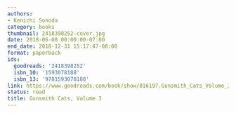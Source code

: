 ```yaml
---
authors:
- Kenichi Sonoda
category: books
thumbnail: 2418398252-cover.jpg
date: 2018-06-08 00:00:00-07:00
end_date: 2018-12-31 15:17:47-08:00
format: paperback
ids:
  goodreads: '2418398252'
  isbn_10: '1593078188'
  isbn_13: '9781593078188'
link: https://www.goodreads.com/book/show/816197.Gunsmith_Cats_Volume_3
status: read
title: Gunsmith Cats, Volume 3
---
```

